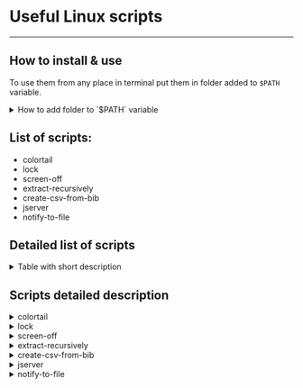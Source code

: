 Useful Linux scripts
===

- - -

How to install & use
---

To use them from any place in terminal put them in folder added to `$PATH` variable.

<details>
  <summary>How to add folder to `$PATH` variable</summary><br>

  Create folder in your home directory, e.g. `bin`.

  ```
  $ mkdir ~/bin
  ```

  Add that folder to $PATH variable in your `.bash_profile` file.

  ```
  $ echo "export PATH=$HOME/bin:$PATH" >> ~/.bash_profile
  ```

  Source `.bash_profile` file in your `.bash_rc` file if it is not yet sourced.

  ```
  $ echo "source $HOME/.bash_profile" >> ~/.bashrc
  ```

</details>

List of scripts:
---
* colortail
* lock
* screen-off
* extract-recursively
* create-csv-from-bib
* jserver
* notify-to-file

Detailed list of scripts
---
<details>
<summary>Table with short description</summary>

Name | Description
--|--
colortail | prints tail command with colored output
lock      | Locks the screen (and turns monitor highlight off)
screen-off | Turns monitor highlight off
extract-recursively | recursively extracts packed files in corresponding folders
create-csv-from-bib | creates csv file from corresponding bibtex file
jserver | allows to start/stop/restart jboss servers
notify-to-file | monitors gnome notifications and saves them to file

</details>

Scripts detailed description
---

<details>
  <summary>colortail</summary><br>

  Prints tail command with colored output.
  Defalt colors are:
  * DEBUG - blue
  * INFO - default
  * WARN - yellow
  * ERROR - red

  example usage of command:
  ```
  $ colortail.sh -f -n 100 server.log
  ```
  All arguments are passed to `tail` command

</details>

<details>
  <summary>lock</summary><br>

Locks the screen. Keyboard shortcut can be added to invoke that script.

</details>

<details>
  <summary>screen-off</summary><br>

Turns screen off. E.g. in my laptop, after locking,
the screen turns to black but it is still highlighted.
That script prevents from such situation.
</details>

<details>
  <summary>extract-recursively</summary><br>

  Recursively extracts packed folders in zip, rar or 7z format and puts them in corresponding folder. It is useful when there is a lot of packed files in tree-like folder structure and you have to extract each one of them into folder where they are placed.

  This command requires following packages:
  * unzip
  * unar
  * 7z

</details>

<details>
  <summary>create-csv-from-bib</summary><br>

  Parses bibtex file with bibliography into csv file. It can be useful to import bibliography into MS Excel, libreoffice calc, etc.

  **Script is not finished and tested, it is just downloaded from some place and it has to be improved**
</details>

<details>
    <summary>jserver</summary><br>

  Manages different wildfly/jboss servers from command line. Usage:
  ```
  $ jserver <server_name> <command> [[server_type] server_dir]
  ```

  where `command` is one of:
  * start
  * stop
  * restart
  * log

  Server path is build in the following way:
  ```
  server_path="<server_dir>/<server_name>/<server_type>"
  ```
  and then the commands are invoked on the `bin` folder.
</details>
<details>
  <summary>notify-to-file</summary><br>

  Stores gnome desktop environment notifications in file `~/.notification-logs`.

  To run that script after logging into gnome environment you can place it in `.gnomerc` file in your home directory. This file is automatically sourced when you logged into gnome session.

  Another option is to put it into cron tab.

  To edit the cron tab type:
  ```
  $ crontab -e
  ```
  Add following line:
  ```
  @reboot /path/to/script/notify-to-file
  ```
</details>
